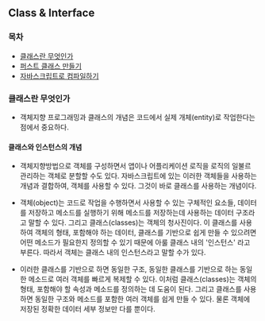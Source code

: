## Class & Interface

### 목차

- [클래스란 무엇인가](#클래스란-무엇인가)
- [퍼스트 클래스 만들기](#퍼스트-클래스-만들기)
- [자바스크립트로 컴파일하기](#자바스크립트로-컴파일하기)

### 클래스란 무엇인가

- 객체지향 프로그래밍과 클래스의 개념은 코드에서 실제 개체(entity)로 작업한다는 점에서 중요하다.

#### 클래스와 인스턴스의 개념

- 객체지향방법으로 객체를 구성하면서 앱이나 어플리케이션 로직을 로직의 일불르 관리하는 객체로 분할할 수도 있다. 자바스크립트에 있는 이러한 객체들을 사용하는 개념과 결합하여, 객체를 사용할 수 있다. 그것이 바로 클래스를 사용하는 개념이다.

- 객체(object)는 코드로 작업을 수행하면서 사용할 수 있는 구체적인 요소들, 데이터를 저장하고 메소드를 실행하기 위해 메소드를 저장하는데 사용하는 데이터 구조라고 말할 수 있다. 그리고 클래스(classes)는 객체의 청사진이다. 이 클래스를 사용하여 객체의 형태, 포함해야 하는 데이터, 클래스를 기반으로 쉽게 만들 수 있으려면 어떤 메소드가 필요한지 정의할 수 있기 때문에 아룰 클래스 내의 '인스턴스' 라고 부른다. 따라서 객체는 클래스 내의 인스턴스라고 말할 수가 있다.

- 이러한 클래스를 기반으로 하면 동일한 구조, 동일한 클래스를 기반으로 하는 동일한 메소드로 여러 객체를 빠르게 복제할 수 있다. 이처럼 클래스(classes)는 객체의 형태, 포함해야 할 속성과 메소드를 정의하는 데 도움이 된다. 그리고 클래스를 사용하면 동일한 구조와 메소드를 포함한 여러 객체를 쉽게 만들 수 있다. 물론 객체에 저장된 정확한 데이터 세부 정보만 다를 뿐이다.

</br>
